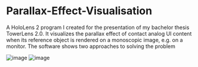 # Parallax-Effect-Visualisation
A HoloLens 2 program I created for the presentation of my bachelor thesis TowerLens 2.0. It visualizes the parallax effect of contact analog UI content when its reference object is rendered on a monoscopic image, e.g. on a monitor. The software shows two approaches to solving the problem

![image](https://user-images.githubusercontent.com/61289714/191298665-05a5063c-2379-4722-9efa-a5c3cf15ec6d.png)
![image](https://user-images.githubusercontent.com/61289714/191299283-a5121fcb-ab86-460d-804e-597f83416c78.png)
